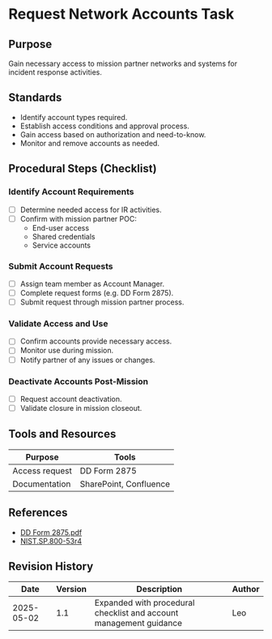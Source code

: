 # Request Network Accounts Task

## Purpose

Gain necessary access to mission partner networks and systems for incident response activities.

## Standards

- Identify account types required.
- Establish access conditions and approval process.
- Gain access based on authorization and need-to-know.
- Monitor and remove accounts as needed.

## Procedural Steps (Checklist)

### Identify Account Requirements

- [ ] Determine needed access for IR activities.
- [ ] Confirm with mission partner POC:
  - End-user access
  - Shared credentials
  - Service accounts

### Submit Account Requests

- [ ] Assign team member as Account Manager.
- [ ] Complete request forms (e.g. DD Form 2875).
- [ ] Submit request through mission partner process.

### Validate Access and Use

- [ ] Confirm accounts provide necessary access.
- [ ] Monitor use during mission.
- [ ] Notify partner of any issues or changes.

### Deactivate Accounts Post-Mission

- [ ] Request account deactivation.
- [ ] Validate closure in mission closeout.

## Tools and Resources

| Purpose | Tools |
|---------|-------|
| Access request | DD Form 2875 |
| Documentation | SharePoint, Confluence |

## References

- [DD Form 2875.pdf](./dd2875.pdf)
- [NIST.SP.800-53r4](https://nvlpubs.nist.gov/nistpubs/SpecialPublications/NIST.SP.800-53r4.pdf)

## Revision History

| Date | Version | Description | Author |
|------|---------|-------------|--------|
| 2025-05-02 | 1.1 | Expanded with procedural checklist and account management guidance | Leo |
